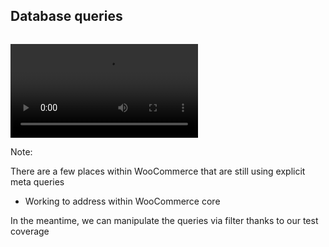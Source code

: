 ## Database queries

<video alt="Winona Ryder looking very confused at the Screen Actors Guild awards" preload="auto" style="margin-top: 1em;" autoplay loop>
    <source src="resources/winona.webm" type="video/webm" />
</video>


Note:

There are a few places within WooCommerce that are still using explicit meta queries
- Working to address within WooCommerce core

In the meantime, we can manipulate the queries via filter thanks to our test coverage
